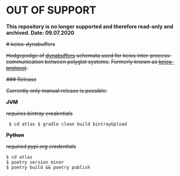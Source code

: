 # OUT OF SUPPORT
**This repository is no longer supported and therefore read-only and archived. Date: 09.07.2020**
  
~~# keios-dynabuffers~~

~~Hodgepodge of [dynabuffers](https://github.com/leftshiftone/dynabuffers) schemata used for keios inter-process-communication between polyglot systems.~~ 
~~Formerly known as [keios-protocol](https://github.com/leftshiftone/keios-protocol).~~

~~### Release~~

~~Currently only manual release is possible:~~

~~**JVM**~~

~~_requires bintray credentials_~~

`
$ cd atlas
$ gradle clean build bintrayUpload`

~~**Python**~~

~~_required pypi.org credentials_~~

```$sh
$ cd atlas
$ poetry version minor
$ poetry build && poetry publish
```
